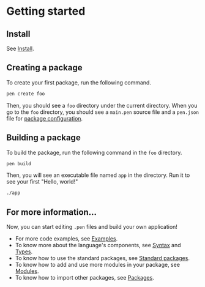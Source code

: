 # Getting started

## Install

See [Install](install.md).

## Creating a package

To create your first package, run the following command.

```sh
pen create foo
```

Then, you should see a `foo` directory under the current directory. When you go to the `foo` directory, you should see a `main.pen` source file and a `pen.json` file for [package configuration](/references/language/packages.md#package-configuration).

## Building a package

To build the package, run the following command in the `foo` directory.

```sh
pen build
```

Then, you will see an executable file named `app` in the directory. Run it to see your first "Hello, world!"

```sh
./app
```

## For more information...

Now, you can start editing `.pen` files and build your own application!

- For more code examples, see [Examples](/examples).
- To know more about the language's components, see [Syntax](/references/language/syntax.md) and [Types](/references/language/types.md).
- To know how to use the standard packages, see [Standard packages](/references/standard-packages).
- To know how to add and use more modules in your package, see [Modules](/references/language/modules.md).
- To know how to import other packages, see [Packages](/references/language/packages.md).
